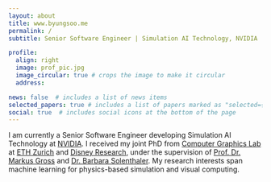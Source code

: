 ```yaml
---
layout: about
title: www.byungsoo.me
permalink: /
subtitle: Senior Software Engineer | Simulation AI Technology, NVIDIA

profile:
  align: right
  image: prof_pic.jpg
  image_circular: true # crops the image to make it circular
  address: 

news: false  # includes a list of news items
selected_papers: true # includes a list of papers marked as "selected={true}"
social: true  # includes social icons at the bottom of the page
---
```


I am currently a Senior Software Engineer developing Simulation AI Technology at [NVIDIA](https://www.nvidia.com/). I received my joint PhD from [Computer Graphics Lab](https://graphics.ethz.ch/) at [ETH Zurich](https://www.ethz.ch/en.html) and [Disney Research](https://studios.disneyresearch.com), under the supervision of [Prof. Dr. Markus Gross](https://graphics.ethz.ch/people/grossm/) and [Dr. Barbara Solenthaler](https://graphics.ethz.ch/~sobarbar/). My research interests span machine learning for physics-based simulation and visual computing.
